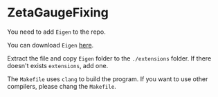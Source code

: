 # ZetaGaugeFixing

You need to add ```Eigen``` to the repo.

You can download ```Eigen``` [here](http://bitbucket.org/eigen/eigen/get/3.3.7.tar.bz2).

Extract the file and copy ```Eigen``` folder to the ```./extensions``` folder. If there doesn't exists ```extensions```, add one.

The ```Makefile``` uses ```clang``` to build the program. If you want to use other compilers, please chang the ```Makefile```.
